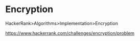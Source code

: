 # Encryption
HackerRank>Algorithms>Implementation>Encryption

https://www.hackerrank.com/challenges/encryption/problem

